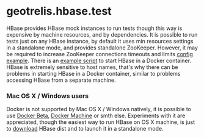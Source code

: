 # geotrelis.hbase.test

HBase provides HBase mock instances to run tests though this way is
expensive by machine resources, and by dependencies.  It is possible to run
tests just on any HBase instance, by default it uses min resources settings
in a standalone mode, and provides standalone ZooKeeper.  However, it may be
required to increase ZooKeeper connections timeouts and limits [config
example](/.travis/hbase/hbase-site.xml). There is an [example
script](/scripts/hbaseTestDB.sh) to start HBase in a Docker container. HBase
is  extremely sensitive to host names, that's why there can be problems in
starting HBase in a Docker container, similar to problems accessing HBase
from a separate machine.

### Mac OS X / Windows users

Docker is not supported by Mac OS X / Windows natively, it is possible to
use [Docker Beta](https://beta.docker.com/), [Docker
Machine](https://docs.docker.com/machine/) or smth else.  Experiments with
it are appreciated, though the easiest way to run HBase on OS X machine, is
just to
[download](http://apache-mirror.rbc.ru/pub/apache/hbase/1.2.2/hbase-1.2.2-bin.tar.gz)
HBase dist and to launch it in a standalone mode.
